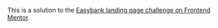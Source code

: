 This is a solution to the [Easybank landing page challenge on Frontend Mentor](https://www.frontendmentor.io/challenges/easybank-landing-page-WaUhkoDN).
